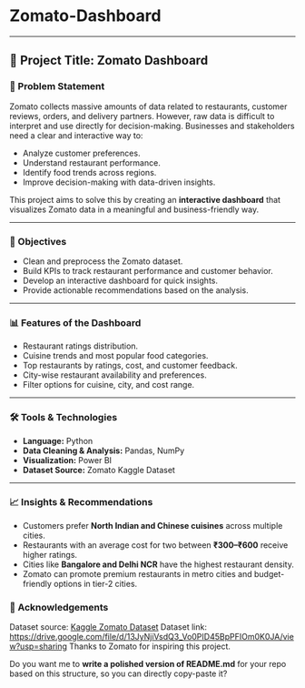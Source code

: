 # Zomato-Dashboard

---

## 📌 Project Title: Zomato Dashboard

### 📝 Problem Statement

Zomato collects massive amounts of data related to restaurants, customer reviews, orders, and delivery partners. However, raw data is difficult to interpret and use directly for decision-making. Businesses and stakeholders need a clear and interactive way to:

* Analyze customer preferences.
* Understand restaurant performance.
* Identify food trends across regions.
* Improve decision-making with data-driven insights.

This project aims to solve this by creating an **interactive dashboard** that visualizes Zomato data in a meaningful and business-friendly way.

---

### 🎯 Objectives

* Clean and preprocess the Zomato dataset.
* Build KPIs to track restaurant performance and customer behavior.
* Develop an interactive dashboard for quick insights.
* Provide actionable recommendations based on the analysis.

---

### 📊 Features of the Dashboard

* Restaurant ratings distribution.
* Cuisine trends and most popular food categories.
* Top restaurants by ratings, cost, and customer feedback.
* City-wise restaurant availability and preferences.
* Filter options for cuisine, city, and cost range.

---

### 🛠️ Tools & Technologies

* **Language:** Python 
* **Data Cleaning & Analysis:** Pandas, NumPy
* **Visualization:** Power BI
* **Dataset Source:** Zomato Kaggle Dataset 
  
---

### 📈 Insights & Recommendations

* Customers prefer **North Indian and Chinese cuisines** across multiple cities.
* Restaurants with an average cost for two between **₹300–₹600** receive higher ratings.
* Cities like **Bangalore and Delhi NCR** have the highest restaurant density.
* Zomato can promote premium restaurants in metro cities and budget-friendly options in tier-2 cities.

### 🙌 Acknowledgements

Dataset source: [Kaggle Zomato Dataset](https://www.kaggle.com/datasets) 
Dataset link: https://drive.google.com/file/d/13JyNjiVsdQ3_Vo0PID45BpPFIOm0K0JA/view?usp=sharing
Thanks to Zomato for inspiring this project.



Do you want me to **write a polished version of README.md** for your repo based on this structure, so you can directly copy-paste it?
